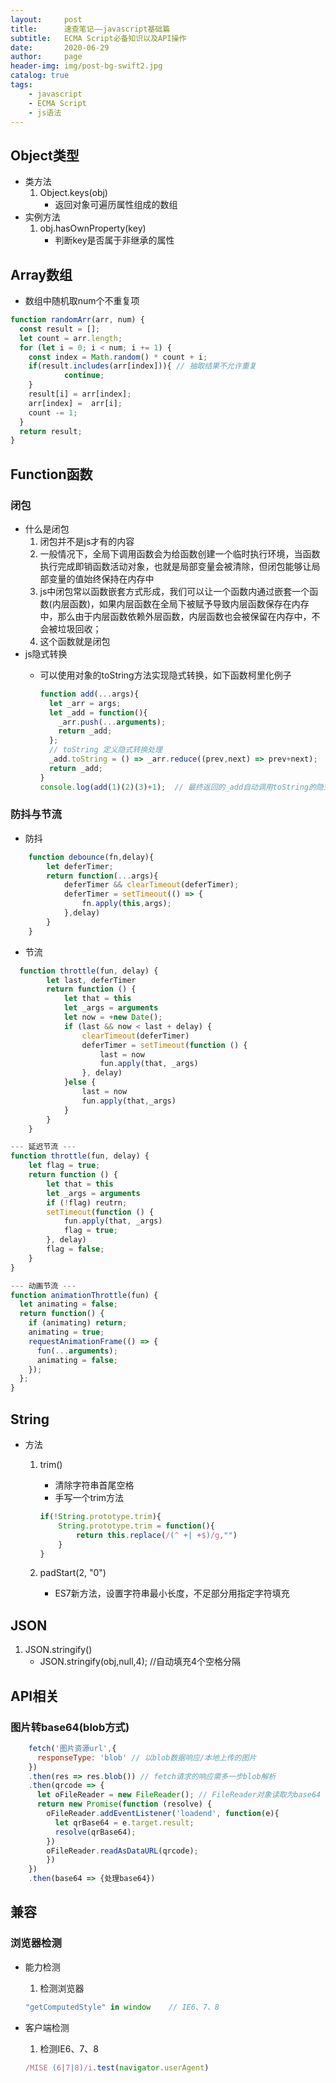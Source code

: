 ```yaml
---
layout:     post
title:      速查笔记——javascript基础篇
subtitle:   ECMA Script必备知识以及API操作
date:       2020-06-29
author:     page
header-img: img/post-bg-swift2.jpg
catalog: true
tags:
    - javascript
    - ECMA Script
    - js语法
---
```





## Object类型

- 类方法
    1. Object.keys(obj)
        - 返回对象可遍历属性组成的数组
- 实例方法
    1. obj.hasOwnProperty(key)
        - 判断key是否属于非继承的属性

## Array数组

- 数组中随机取num个不重复项

```js
function randomArr(arr, num) {
  const result = [];
  let count = arr.length;
  for (let i = 0; i < num; i += 1) {
    const index = Math.random() * count + i;
    if(result.includes(arr[index])){ // 抽取结果不允许重复
            continue;
    }
    result[i] = arr[index];
    arr[index] =  arr[i];
    count -= 1;
  }
  return result;
}
```

## Function函数

### 闭包

- 什么是闭包
    1. 闭包并不是js才有的内容
    2. 一般情况下，全局下调用函数会为给函数创建一个临时执行环境，当函数执行完成即销函数活动对象，也就是局部变量会被清除，但闭包能够让局部变量的值始终保持在内存中
    3. js中闭包常以函数嵌套方式形成，我们可以让一个函数内通过嵌套一个函数(内层函数)，如果内层函数在全局下被赋予导致内层函数保存在内存中，那么由于内层函数依赖外层函数，内层函数也会被保留在内存中，不会被垃圾回收；
    4. 这个函数就是闭包
- js隐式转换
  - 可以使用对象的toString方法实现隐式转换，如下函数柯里化例子

    ```js
    function add(...args){
      let _arr = args;
      let _add = function(){
        _arr.push(...arguments);
        return _add;
      };
      // toString 定义隐式转换处理
      _add.toString = () => _arr.reduce((prev,next) => prev+next);
      return _add;
    }
    console.log(add(1)(2)(3)+1);  // 最终返回的_add自动调用toString的隐式转换结果
    ```

### 防抖与节流

- 防抖

```js
    function debounce(fn,delay){
        let deferTimer;
        return function(...args){
            deferTimer && clearTimeout(deferTimer);
            deferTimer = setTimeout(() => {
                fn.apply(this,args);
            },delay)
        }
    }
```

- 节流

```js
  function throttle(fun, delay) {
        let last, deferTimer
        return function () {
            let that = this
            let _args = arguments
            let now = +new Date();
            if (last && now < last + delay) {
                clearTimeout(deferTimer)
                deferTimer = setTimeout(function () {
                    last = now
                    fun.apply(that, _args)
                }, delay)
            }else {
                last = now
                fun.apply(that,_args)
            }
        }
    }
```

```js
--- 延迟节流 ---
function throttle(fun, delay) {
    let flag = true;
    return function () {
        let that = this
        let _args = arguments
        if (!flag) reutrn;
        setTimeout(function () {
            fun.apply(that, _args)
            flag = true;
        }, delay)
        flag = false;
    }
}
```

```js
--- 动画节流 ---
function animationThrottle(fun) {
  let animating = false;
  return function() {
    if (animating) return;
    animating = true;
    requestAnimationFrame(() => {
      fun(...arguments);
      animating = false;
    });
  };
}
```

## String

- 方法
    1. trim()
        - 清除字符串首尾空格
        - 手写一个trim方法

        ```js
        if(!String.prototype.trim){
            String.prototype.trim = function(){
                return this.replace(/(^ +| +$)/g,"")
            }
        }
        ```

    2. padStart(2, "0")
        - ES7新方法，设置字符串最小长度，不足部分用指定字符填充

## JSON

1. JSON.stringify()
    - JSON.stringify(obj,null,4); //自动填充4个空格分隔

## API相关

### 图片转base64(blob方式)

```js
    fetch('图片资源url',{
      responseType: 'blob' // 以blob数据响应/本地上传的图片
    })
    .then(res => res.blob()) // fetch请求的响应需多一步blob解析
    .then(qrcode => {
      let oFileReader = new FileReader(); // FileReader对象读取为base64
      return new Promise(function (resolve) {
        oFileReader.addEventListener('loadend', function(e){
          let qrBase64 = e.target.result;
          resolve(qrBase64);
        })
        oFileReader.readAsDataURL(qrcode);
        })
    })
    .then(base64 => {处理base64})
```

## 兼容

### 浏览器检测

- 能力检测
    1. 检测浏览器

    ```js
    "getComputedStyle" in window    // IE6、7、8
    ```

- 客户端检测
    1. 检测IE6、7、8  

    ```js
    /MISE (6|7|8)/i.test(navigator.userAgent)
    ```
